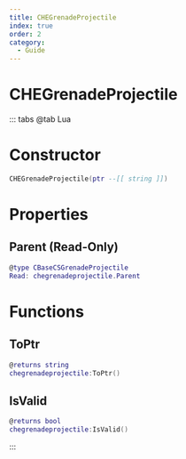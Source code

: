 ```yaml
---
title: CHEGrenadeProjectile
index: true
order: 2
category:
  - Guide
---
```


# CHEGrenadeProjectile

::: tabs
@tab Lua
# Constructor
```lua
CHEGrenadeProjectile(ptr --[[ string ]])
```
# Properties
## Parent (Read-Only)
```lua
@type CBaseCSGrenadeProjectile
Read: chegrenadeprojectile.Parent
```
# Functions
## ToPtr
```lua
@returns string
chegrenadeprojectile:ToPtr()
```
## IsValid
```lua
@returns bool
chegrenadeprojectile:IsValid()
```

:::